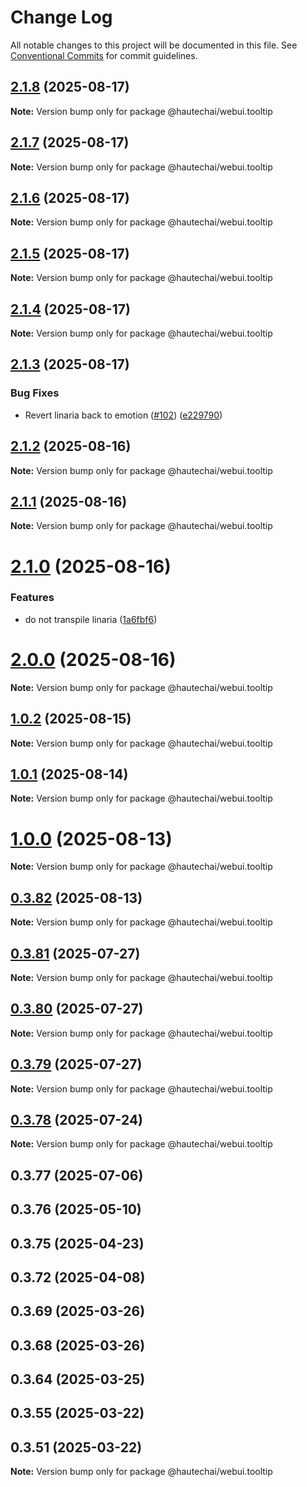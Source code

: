 # Change Log

All notable changes to this project will be documented in this file.
See [Conventional Commits](https://conventionalcommits.org) for commit guidelines.

## [2.1.8](https://github.com/HautechAI/webui/compare/@hautechai/webui.tooltip@2.1.7...@hautechai/webui.tooltip@2.1.8) (2025-08-17)

**Note:** Version bump only for package @hautechai/webui.tooltip

## [2.1.7](https://github.com/HautechAI/webui/compare/@hautechai/webui.tooltip@2.1.6...@hautechai/webui.tooltip@2.1.7) (2025-08-17)

**Note:** Version bump only for package @hautechai/webui.tooltip

## [2.1.6](https://github.com/HautechAI/webui/compare/@hautechai/webui.tooltip@2.1.5...@hautechai/webui.tooltip@2.1.6) (2025-08-17)

**Note:** Version bump only for package @hautechai/webui.tooltip

## [2.1.5](https://github.com/HautechAI/webui/compare/@hautechai/webui.tooltip@2.1.4...@hautechai/webui.tooltip@2.1.5) (2025-08-17)

**Note:** Version bump only for package @hautechai/webui.tooltip

## [2.1.4](https://github.com/HautechAI/webui/compare/@hautechai/webui.tooltip@2.1.3...@hautechai/webui.tooltip@2.1.4) (2025-08-17)

**Note:** Version bump only for package @hautechai/webui.tooltip

## [2.1.3](https://github.com/HautechAI/webui/compare/@hautechai/webui.tooltip@2.1.2...@hautechai/webui.tooltip@2.1.3) (2025-08-17)

### Bug Fixes

- Revert linaria back to emotion ([#102](https://github.com/HautechAI/webui/issues/102)) ([e229790](https://github.com/HautechAI/webui/commit/e229790dae8eba4b3037bbe41365e5a73ab7f6dc))

## [2.1.2](https://github.com/HautechAI/webui/compare/@hautechai/webui.tooltip@2.1.1...@hautechai/webui.tooltip@2.1.2) (2025-08-16)

**Note:** Version bump only for package @hautechai/webui.tooltip

## [2.1.1](https://github.com/HautechAI/webui/compare/@hautechai/webui.tooltip@2.1.0...@hautechai/webui.tooltip@2.1.1) (2025-08-16)

**Note:** Version bump only for package @hautechai/webui.tooltip

# [2.1.0](https://github.com/HautechAI/webui/compare/@hautechai/webui.tooltip@1.0.2...@hautechai/webui.tooltip@2.1.0) (2025-08-16)

### Features

- do not transpile linaria ([1a6fbf6](https://github.com/HautechAI/webui/commit/1a6fbf6353a0e5028040006b5045170cf83f1ba0))

# [2.0.0](https://github.com/HautechAI/webui/compare/@hautechai/webui.tooltip@1.0.2...@hautechai/webui.tooltip@2.0.0) (2025-08-16)

**Note:** Version bump only for package @hautechai/webui.tooltip

## [1.0.2](https://github.com/HautechAI/webui/compare/@hautechai/webui.tooltip@1.0.1...@hautechai/webui.tooltip@1.0.2) (2025-08-15)

**Note:** Version bump only for package @hautechai/webui.tooltip

## [1.0.1](https://github.com/HautechAI/webui/compare/@hautechai/webui.tooltip@1.0.0...@hautechai/webui.tooltip@1.0.1) (2025-08-14)

**Note:** Version bump only for package @hautechai/webui.tooltip

# [1.0.0](https://github.com/HautechAI/webui/compare/@hautechai/webui.tooltip@0.3.82...@hautechai/webui.tooltip@1.0.0) (2025-08-13)

**Note:** Version bump only for package @hautechai/webui.tooltip

## [0.3.82](https://github.com/HautechAI/webui/compare/@hautechai/webui.tooltip@0.3.81...@hautechai/webui.tooltip@0.3.82) (2025-08-13)

**Note:** Version bump only for package @hautechai/webui.tooltip

## [0.3.81](https://github.com/HautechAI/webui/compare/@hautechai/webui.tooltip@0.3.80...@hautechai/webui.tooltip@0.3.81) (2025-07-27)

**Note:** Version bump only for package @hautechai/webui.tooltip

## [0.3.80](https://github.com/HautechAI/webui/compare/@hautechai/webui.tooltip@0.3.79...@hautechai/webui.tooltip@0.3.80) (2025-07-27)

**Note:** Version bump only for package @hautechai/webui.tooltip

## [0.3.79](https://github.com/HautechAI/webui/compare/@hautechai/webui.tooltip@0.3.78...@hautechai/webui.tooltip@0.3.79) (2025-07-27)

**Note:** Version bump only for package @hautechai/webui.tooltip

## [0.3.78](https://github.com/HautechAI/webui/compare/@hautechai/webui.tooltip@0.3.77...@hautechai/webui.tooltip@0.3.78) (2025-07-24)

**Note:** Version bump only for package @hautechai/webui.tooltip

## 0.3.77 (2025-07-06)

## 0.3.76 (2025-05-10)

## 0.3.75 (2025-04-23)

## 0.3.72 (2025-04-08)

## 0.3.69 (2025-03-26)

## 0.3.68 (2025-03-26)

## 0.3.64 (2025-03-25)

## 0.3.55 (2025-03-22)

## 0.3.51 (2025-03-22)

**Note:** Version bump only for package @hautechai/webui.tooltip
